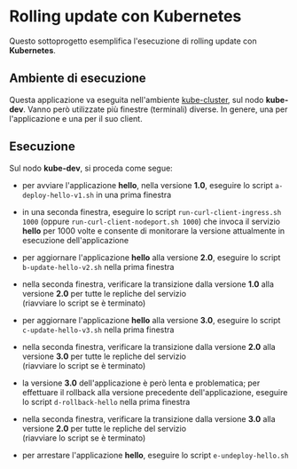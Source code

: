 # Rolling update con Kubernetes

Questo sottoprogetto esemplifica l'esecuzione di rolling update con **Kubernetes**. 


## Ambiente di esecuzione 

Questa applicazione va eseguita nell'ambiente [kube-cluster](../../environments/kube-cluster/), sul nodo **kube-dev**. 
Vanno però utilizzate più finestre (terminali) diverse. In genere, una per l'applicazione e una per il suo client.  


## Esecuzione 

Sul nodo **kube-dev**, si proceda come segue: 

* per avviare l'applicazione **hello**, nella versione **1.0**, eseguire lo script `a-deploy-hello-v1.sh` in una prima finestra

* in una seconda finestra, eseguire lo script `run-curl-client-ingress.sh 1000` (oppure `run-curl-client-nodeport.sh 1000`) 
  che invoca il servizio **hello** per 1000 volte e consente di monitorare la versione attualmente in esecuzione dell'applicazione 
 
* per aggiornare l'applicazione **hello** alla versione **2.0**, eseguire lo script `b-update-hello-v2.sh` nella prima finestra 

* nella seconda finestra, verificare la transizione dalla versione **1.0** alla versione **2.0** per tutte le repliche del servizio  
  (riavviare lo script se è terminato)

* per aggiornare l'applicazione **hello** alla versione **3.0**, eseguire lo script `c-update-hello-v3.sh` nella prima finestra 

* nella seconda finestra, verificare la transizione dalla versione **2.0** alla versione **3.0** per tutte le repliche del servizio  
  (riavviare lo script se è terminato)

* la versione **3.0** dell'applicazione è però lenta e problematica; 
  per effettuare il rollback alla versione precedente dell'applicazione, eseguire lo script `d-rollback-hello` nella prima finestra 

* nella seconda finestra, verificare la transizione dalla versione **3.0** alla versione **2.0** per tutte le repliche del servizio  
  (riavviare lo script se è terminato)

* per arrestare l'applicazione **hello**, eseguire lo script `e-undeploy-hello.sh` 

